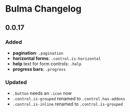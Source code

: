 # Bulma Changelog

## 0.0.17

### Added

* **pagination**: `.pagination`
* **horizontal forms**: `.control.is-horizontal`
* **help** text for form controls: `.help`
* **progress bars**: `.progress`

### Updated

* `.button` needs an `.icon` now
* `.control.is-grouped` renamed to `.control.has-addons`
* `.control.is-inline` renamed to `.control.is-grouped`
